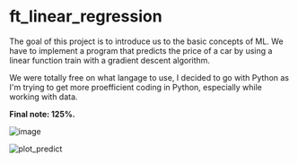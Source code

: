 # ft_linear_regression

The goal of this project is to introduce us to the basic concepts of ML.
We have to implement a program that predicts the price of a car by using a linear function train with a gradient descent algorithm.

We were totally free on what langage to use, I decided to go with Python as I'm trying to get more proefficient coding in Python, especially while working with data.

**Final note: 125%.**

![image](https://github.com/user-attachments/assets/dd811690-ee76-400b-82fc-18db08b7d9dc)


![plot_predict](https://github.com/user-attachments/assets/73801593-58a5-44de-bf9c-c8f7e451795a)
